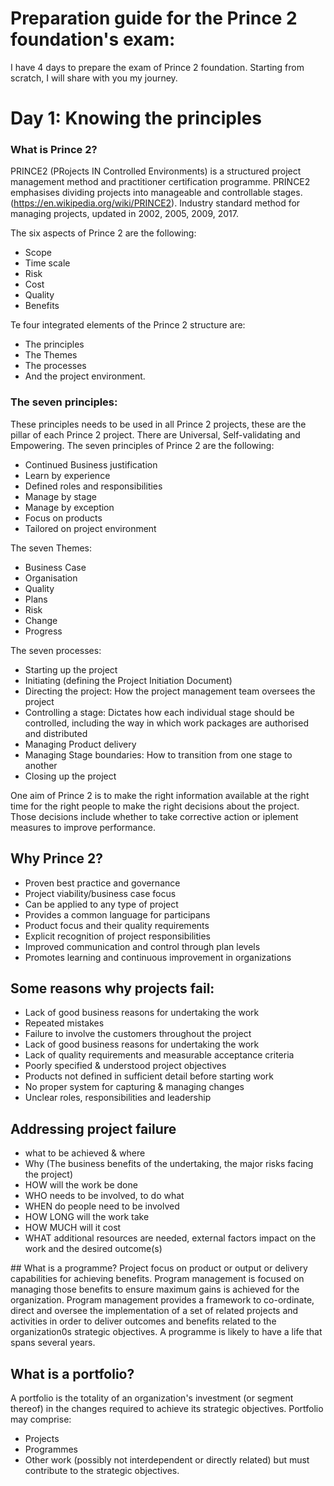 # Preparation guide for the Prince 2 foundation's exam:

I have 4 days to prepare the exam of Prince 2 foundation. Starting from scratch, I will share with you my journey.

# Day 1: Knowing the principles

### What is Prince 2?

PRINCE2 (PRojects IN Controlled Environments) is a structured project management method and practitioner certification programme. PRINCE2 emphasises dividing projects into manageable and controllable stages. (https://en.wikipedia.org/wiki/PRINCE2). Industry standard method for managing projects, updated in 2002, 2005, 2009, 2017.

The six aspects of Prince 2 are the following:
- Scope
- Time scale
- Risk
- Cost
- Quality
- Benefits

Te four integrated elements of the Prince 2 structure are:
- The principles
- The Themes
- The processes
- And the project environment.

### The seven principles:
These principles needs to be used in all Prince 2 projects, these are the pillar of each Prince 2 project. There are Universal, Self-validating and Empowering.
The seven principles of Prince 2 are the following:
- Continued Business justification
- Learn by experience
- Defined roles and responsibilities
- Manage by stage
- Manage by exception
- Focus on products
- Tailored on project environment

The seven Themes: 
- Business Case
- Organisation
- Quality
- Plans
- Risk
- Change
- Progress

The seven processes:
- Starting up the project
- Initiating (defining the Project Initiation Document)
- Directing the project: How the project management team oversees the project
- Controlling a stage: Dictates how each individual stage should be controlled, including the way in which work packages are authorised and distributed
- Managing Product delivery
- Managing Stage boundaries: How to transition from one stage to another
- Closing up the project

One aim of Prince 2 is to make the right information available at the right time for the right people to make the right decisions about the project. Those decisions include whether to take corrective action or iplement measures to improve performance.

## Why Prince 2?
- Proven best practice and governance
- Project viability/business case focus
- Can be applied to any type of project
- Provides a common language for participans
- Product focus and their quality requirements
- Explicit recognition of project responsibilities
- Improved communication and control through plan levels
- Promotes learning and continuous improvement in organizations

## Some reasons why projects fail:
- Lack of good business reasons for undertaking the work
- Repeated mistakes
- Failure to involve the customers throughout the project
- Lack of good business reasons for undertaking the work
- Lack of quality requirements and measurable acceptance criteria
- Poorly specified & understood project objectives
- Products not defined in sufficient detail before starting work
- No proper system for capturing & managing changes
- Unclear roles, responsibilities and leadership

## Addressing project failure
- what to be achieved & where
- Why (The business benefits of the undertaking, the major risks facing the project)
- HOW will the work be done
- WHO needs to be involved, to do what
- WHEN do people need to be involved
- HOW LONG will the work take
- HOW MUCH will it cost
- WHAT additional resources are needed, external factors impact on the work and the desired outcome(s)

## What is a programme?
Project focus on product or output or delivery capabilities for achieving benefits. Program management is focused on managing those benefits to ensure maximum gains is achieved for the organization. 
Program management provides a framework to co-ordinate, direct and oversee the implementation of a set of related projects and activities in order to deliver outcomes and benefits related to the organization0s strategic objectives.
A programme is likely to have a life that spans several years.

## What is a portfolio?
A portfolio is the totality of an organization's investment (or segment thereof) in the changes required to achieve its strategic objectives.
Portfolio may comprise:
- Projects
- Programmes
- Other work (possibly not interdependent or directly related) but must contribute to the strategic objectives.